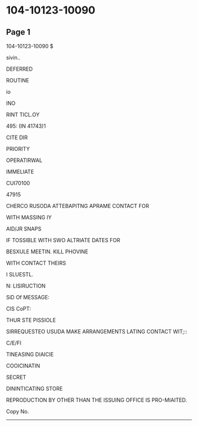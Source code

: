 # 104-10123-10090

## Page 1

104-10123-10090 $

sivin..

DEFERRED

ROUTINE

io

INO

RINT TICL.OY

495: (IN 41743)1

CITE DIR

PRIORITY

OPERATIRWAL

IMMELIATE

CUI70100

47915

CHERCO RUSODA ATTEBAPITNG APRAME CONTACT FOR

WITH MASSING IY

AID/JR SNAPS

IF TOSSIBLE WITH SWO ALTRIATE DATES FOR

BESXULE MEETIN. KILL PHOVINE

WITH CONTACT THEIRS

I SLUESTL.

N: LISIRUCTION

SiD Of MESSAGE:

CIS CoPT:

THUR STE PISSIOLE

SIRREQUESTEO USUDA MAKE ARRANGEMENTS LATING CONTACT WIT;::

C/E/FI

TINEASING DIAICIE

COOICINATIN

SECRET

DININTICATING STORE

REPRODUCTION BY OTHER THAN THE ISSUING OFFICE IS PRO-MIAITED.

Copy No.

---


